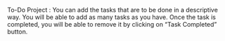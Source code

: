 To-Do Project :
You can add the tasks that are to be done in a descriptive way.
You will be able to add as many tasks as you have.
Once the task is completed, you will be able to remove it by clicking on “Task Completed” button.
